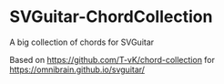 # SVGuitar-ChordCollection
A big collection of chords for SVGuitar

Based on https://github.com/T-vK/chord-collection 
for https://omnibrain.github.io/svguitar/

